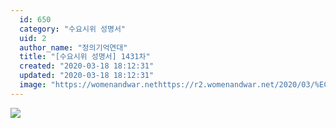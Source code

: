 ```yaml
---
  id: 650
  category: "수요시위 성명서"
  uid: 2
  author_name: "정의기억연대"
  title: "[수요시위 성명서] 1431차"
  created: "2020-03-18 18:12:31"
  updated: "2020-03-18 18:12:31"
  image: "https://womenandwar.nethttps://r2.womenandwar.net/2020/03/%EC%A0%9C1431%EC%B0%A8_%ED%95%9C%EA%B5%AD%EA%B8%B0%EB%8F%85%EA%B5%90%EC%9E%A5%EB%A1%9C%ED%9A%8C-%EC%A0%84%EA%B5%AD%EC%97%AC%EA%B5%90%EC%97%AD%EC%9E%90%ED%9A%8C001.jpg"
---
```

![](https://womenandwar.nethttps://r2.womenandwar.net/2020/03/%EC%A0%9C1431%EC%B0%A8_%ED%95%9C%EA%B5%AD%EA%B8%B0%EB%8F%85%EA%B5%90%EC%9E%A5%EB%A1%9C%ED%9A%8C-%EC%A0%84%EA%B5%AD%EC%97%AC%EA%B5%90%EC%97%AD%EC%9E%90%ED%9A%8C001.jpg)